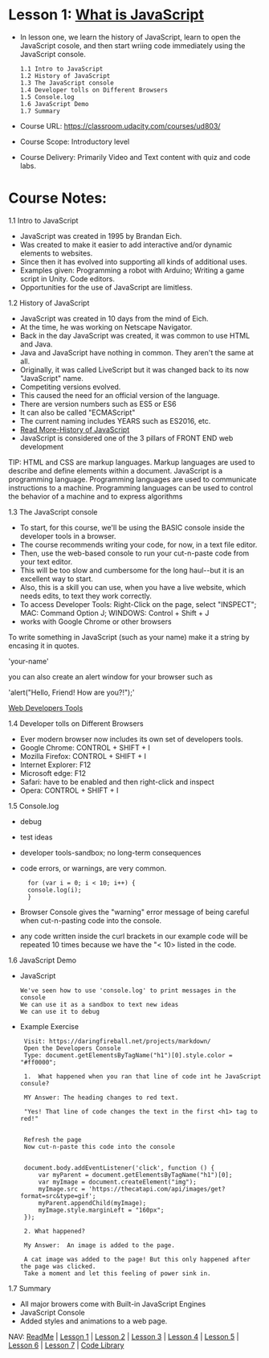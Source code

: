 # Lesson 1: [What is JavaScript](https://github.com/EO4wellness/leary-leerie/blob/master/JavaScript/Lesson1.md)
* In lesson one, we learn the history of JavaScript, learn to open the JavaScript cosole, and then start wriing code immediately using the JavaScript console. 

      1.1 Intro to JavaScript
      1.2 History of JavaScript 
      1.3 The JavaScript console
      1.4 Developer tolls on Different Browsers
      1.5 Console.log 
      1.6 JavaScript Demo
      1.7 Summary 
      
* Course URL: https://classroom.udacity.com/courses/ud803/
* Course Scope: Introductory level
* Course Delivery: Primarily Video and Text content with quiz and code labs. 

# Course Notes: 
1.1 Intro to JavaScript
* JavaScript was created in 1995 by Brandan Eich.
* Was created to make it easier to add interactive and/or dynamic elements to websites. 
* Since then it has evolved into supporting all kinds of additional uses. 
* Examples given: Programming a robot with Arduino; Writing a game script in Unity. Code editors. 
* Opportunities for the use of JavaScript are limitless. 


1.2 History of JavaScript 
* JavaScript was created in 10 days from the mind of Eich. 
* At the time, he was working on Netscape Navigator. 
* Back in the day JavaScript was created, it was common to use HTML and Java.  
* Java and JavaScript have nothing in common.  They aren't the same at all. 
* Originally, it was called LiveScript but it was changed back to its now "JavaScript" name.
* Competiting versions evolved. 
* This caused the need for an official version of the language. 
* There are version numbers such as ES5 or ES6
* It can also be called "ECMAScript" 
* The current naming includes YEARS such as ES2016, etc. 
* [Read More-History of JavaScript](https://en.wikipedia.org/wiki/JavaScript#History)
* JavaScript is considered one of the 3 pillars of FRONT END web development 

TIP: HTML and CSS are markup languages. Markup languages are used to describe and define elements within a document. JavaScript is a programming language. Programming languages are used to communicate instructions to a machine. Programming languages can be used to control the behavior of a machine and to express algorithms

1.3 The JavaScript console
* To start, for this course, we'll be using the BASIC console inside the developer tools in a browser. 
* The course recommends writing your code, for now, in a text file editor.
* Then, use the web-based console to run your cut-n-paste code from your text editor. 
* This will be too slow and cumbersome for the long haul--but it is an excellent way to start. 
* Also, this is a skill you can use, when you have a live website, which needs edits, to text they work correctly. 
* To access Developer Tools: Right-Click on the page, select "INSPECT"; MAC: Command Option J; WINDOWS: Control + Shift + J 
* works with Google Chrome or other browsers 

To write something in JavaScript (such as your name) make it a string by encasing it in quotes. 

'your-name' 

you can also create an alert window for your browser such as 

'alert("Hello, Friend!  How are you?!");'

[Web Developers Tools](https://developers.google.com/web/tools/chrome-devtools/shortcuts)

1.4 Developer tolls on Different Browsers
* Ever modern browser now includes its own set of developers tools. 
* Google Chrome: CONTROL + SHIFT + I 
* Mozilla Firefox: CONTROL + SHIFT + I 
* Internet Explorer:  F12
* Microsoft edge:  F12
* Safari: have to be enabled and then right-click and inspect 
* Opera: CONTROL + SHIFT + I 

1.5 Console.log 
* debug
* test ideas 
* developer tools-sandbox; no long-term consequences 
* code errors, or warnings, are very common. 

        for (var i = 0; i < 10; i++) {
        console.log(i);
        }
        
 * Browser Console gives the "warning" error message of being careful when cut-n-pasting code into the console. 
 * any code written inside the curl brackets in our example code will be repeated 10 times because we have the "< 10> listed in the code. 

1.6 JavaScript Demo
* JavaScript 

      We've seen how to use 'console.log' to print messages in the console 
      We can use it as a sandbox to text new ideas
      We can use it to debug 
      
 * Example Exercise 
 
        Visit: https://daringfireball.net/projects/markdown/ 
        Open the Developers Console 
        Type: document.getElementsByTagName("h1")[0].style.color = "#ff0000"; 
        
        1.  What happened when you ran that line of code int he JavaScript consule?
        
        MY Answer: The heading changes to red text. 
        
        "Yes! That line of code changes the text in the first <h1> tag to red!" 
        
        
        Refresh the page 
        Now cut-n-paste this code into the console 
        
        
        document.body.addEventListener('click', function () {
            var myParent = document.getElementsByTagName("h1")[0]; 
            var myImage = document.createElement("img");
            myImage.src = 'https://thecatapi.com/api/images/get?format=src&type=gif';
            myParent.appendChild(myImage);
            myImage.style.marginLeft = "160px";
        });
        
        2. What happened?  
        
        My Answer:  An image is added to the page. 
        
        A cat image was added to the page! But this only happened after the page was clicked. 
        Take a moment and let this feeling of power sink in.      
      
1.7 Summary 
* All major browers come with Built-in JavaScript Engines 
* JavaScript Console
* Added styles and animations to a web page. 

NAV: [ReadMe](https://github.com/EO4wellness/leary-leerie/tree/master/Intro-to-JavaScript) | [Lesson 1](https://github.com/EO4wellness/leary-leerie/blob/master/Intro-to-JavaScript/Lesson1.md) | [Lesson 2](https://github.com/EO4wellness/leary-leerie/blob/master/Intro-to-JavaScript/Lesson2.md) | [Lesson 3](https://github.com/EO4wellness/leary-leerie/blob/master/Intro-to-JavaScript/Lesson3.md) | [Lesson 4](https://github.com/EO4wellness/leary-leerie/blob/master/Intro-to-JavaScript/Lesson4.md) | [Lesson 5](https://github.com/EO4wellness/leary-leerie/blob/master/Intro-to-JavaScript/Lesson5.md) | [Lesson 6](https://github.com/EO4wellness/leary-leerie/blob/master/Intro-to-JavaScript/Lesson6.md) | [Lesson 7](https://github.com/EO4wellness/leary-leerie/blob/master/Intro-to-JavaScript/Lesson7.md) | [Code Library](https://github.com/EO4wellness/leary-leerie/blob/master/JavaScript/code%20samples/Readme.md)
